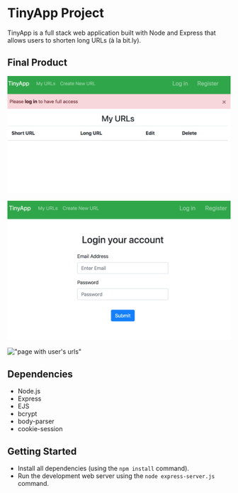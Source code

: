 # TinyApp Project

TinyApp is a full stack web application built with Node and Express that allows users to shorten long URLs (à la bit.ly).

## Final Product

!["first page"](https://github.com/Ma-rCh/tinyapp/blob/main/url.png)

!["login page](https://github.com/Ma-rCh/tinyapp/blob/main/login_page.png)

!["page with user's urls"](https://github.com/spiritxhx/tinyapp/blob/master/img/urls_page.png)


## Dependencies

- Node.js
- Express
- EJS
- bcrypt
- body-parser
- cookie-session

## Getting Started

- Install all dependencies (using the `npm install` command).
- Run the development web server using the `node express-server.js` command.
